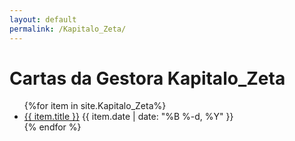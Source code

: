 ```yaml
---
layout: default
permalink: /Kapitalo_Zeta/
---
```


<h1>Cartas da Gestora Kapitalo_Zeta</h1>
<ul>
{%for item in site.Kapitalo_Zeta%}
  <li>
<a href="{{ site.baseurl }}{{ item.url }}">{{ item.title }}</a>
<span>{{ item.date | date: "%B %-d, %Y" }}</span>
  </li>
    {% endfor %}
</ul>
